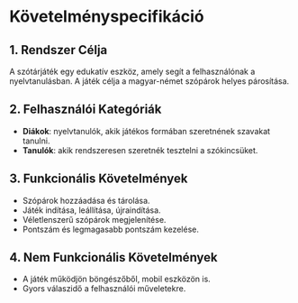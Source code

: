 # Követelményspecifikáció

## 1. Rendszer Célja
A szótárjáték egy edukatív eszköz, amely segít a felhasználónak a nyelvtanulásban. A játék célja a magyar-német szópárok helyes párosítása.

## 2. Felhasználói Kategóriák
- **Diákok**: nyelvtanulók, akik játékos formában szeretnének szavakat tanulni.
- **Tanulók**: akik rendszeresen szeretnék tesztelni a szókincsüket.

## 3. Funkcionális Követelmények
- Szópárok hozzáadása és tárolása.
- Játék indítása, leállítása, újraindítása.
- Véletlenszerű szópárok megjelenítése.
- Pontszám és legmagasabb pontszám kezelése.

## 4. Nem Funkcionális Követelmények
- A játék működjön böngészőből, mobil eszközön is.
- Gyors válaszidő a felhasználói műveletekre.
